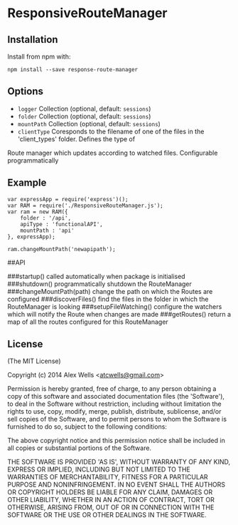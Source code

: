 # ResponsiveRouteManager

## Installation

Install from npm with:

    npm install --save response-route-manager

## Options

  - `logger` Collection (optional, default: `sessions`) 
  - `folder` Collection (optional, default: `sessions`) 
  - `mountPath` Collection (optional, default: `sessions`) 
  - `clientType` Coresponds to the filename of one of the files in the 'client_types' folder. Defines the type of 
  
Route manager which updates according to watched files. Configurable programmatically

## Example

    var expressApp = require('express')();
    var RAM = require('./ResponsiveRouteManager.js');
    var ram = new RAM({
        folder : '/api',
        apiType : 'functionalAPI',
        mountPath : 'api'
    }, expressApp);

    ram.changeMountPath('newapipath');

##API

###startup()
called automatically when package is initialised
###shutdown()
programmatically shutdown the RouteManager
###changeMountPath(path)
change the path on which the Routes are configured
###discoverFiles()
find the files in the folder in which the RouteManager is looking
###setupFileWatching()
configure the watchers which will notify the Route when changes are made
###getRoutes()
return a map of all the routes configured for this RouteManager

## License 

(The MIT License)

Copyright (c) 2014 Alex Wells &lt;atcwells@gmail.com&gt;

Permission is hereby granted, free of charge, to any person obtaining
a copy of this software and associated documentation files (the
'Software'), to deal in the Software without restriction, including
without limitation the rights to use, copy, modify, merge, publish,
distribute, sublicense, and/or sell copies of the Software, and to
permit persons to whom the Software is furnished to do so, subject to
the following conditions:

The above copyright notice and this permission notice shall be
included in all copies or substantial portions of the Software.

THE SOFTWARE IS PROVIDED 'AS IS', WITHOUT WARRANTY OF ANY KIND,
EXPRESS OR IMPLIED, INCLUDING BUT NOT LIMITED TO THE WARRANTIES OF
MERCHANTABILITY, FITNESS FOR A PARTICULAR PURPOSE AND NONINFRINGEMENT.
IN NO EVENT SHALL THE AUTHORS OR COPYRIGHT HOLDERS BE LIABLE FOR ANY
CLAIM, DAMAGES OR OTHER LIABILITY, WHETHER IN AN ACTION OF CONTRACT,
TORT OR OTHERWISE, ARISING FROM, OUT OF OR IN CONNECTION WITH THE
SOFTWARE OR THE USE OR OTHER DEALINGS IN THE SOFTWARE.